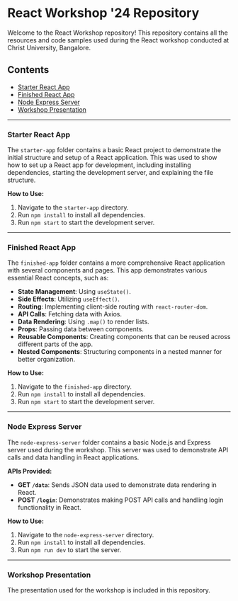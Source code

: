 # React Workshop '24 Repository

Welcome to the React Workshop repository! This repository contains all the resources and code samples used during the React workshop conducted at Christ University, Bangalore.

## Contents

- [Starter React App](https://github.com/HemantDutta/React-Workshop-24/tree/main/starter-app)
- [Finished React App](https://github.com/HemantDutta/React-Workshop-24/tree/main/finished-app)
- [Node Express Server](https://github.com/HemantDutta/React-Workshop-24/tree/main/node-express-server)
- [Workshop Presentation](https://github.com/HemantDutta/React-Workshop-24/blob/main/React_Workshop_24.pptx)

---

### Starter React App

The `starter-app` folder contains a basic React project to demonstrate the initial structure and setup of a React application. This was used to show how to set up a React app for development, including installing dependencies, starting the development server, and explaining the file structure.


**How to Use:**

1. Navigate to the `starter-app` directory.
2. Run `npm install` to install all dependencies.
3. Run `npm start` to start the development server.

---

### Finished React App

The `finished-app` folder contains a more comprehensive React application with several components and pages. This app demonstrates various essential React concepts, such as:

- **State Management**: Using `useState()`.
- **Side Effects**: Utilizing `useEffect()`.
- **Routing**: Implementing client-side routing with `react-router-dom`.
- **API Calls**: Fetching data with Axios.
- **Data Rendering**: Using `.map()` to render lists.
- **Props**: Passing data between components.
- **Reusable Components**: Creating components that can be reused across different parts of the app.
- **Nested Components**: Structuring components in a nested manner for better organization.


**How to Use:**

1. Navigate to the `finished-app` directory.
2. Run `npm install` to install all dependencies.
3. Run `npm start` to start the development server.

---

### Node Express Server

The `node-express-server` folder contains a basic Node.js and Express server used during the workshop. This server was used to demonstrate API calls and data handling in React applications.

**APIs Provided:**

- **GET `/data`**: Sends JSON data used to demonstrate data rendering in React.
- **POST `/login`**: Demonstrates making POST API calls and handling login functionality in React.


**How to Use:**

1. Navigate to the `node-express-server` directory.
2. Run `npm install` to install all dependencies.
3. Run `npm run dev` to start the server.

---

### Workshop Presentation

The presentation used for the workshop is included in this repository.





